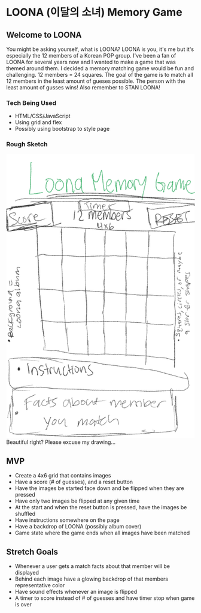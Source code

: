 # LOONA (이달의 소녀) Memory Game


## Welcome to LOONA
You might be asking yourself, what is LOONA? LOONA is you, it's me but it's especially the 12 members of a Korean POP group. I've been a fan of LOONA for several years now and I wanted to make a game that was themed around them. I decided a memory matching game would be fun and challenging. 12 members = 24 squares. The goal of the game is to match all 12 members in the least amount of gueses possible. The person with the least amount of gusses wins! Also remember to STAN LOONA! 

### Tech Being Used
* HTML/CSS/JavaScript
* Using grid and flex
* Possibly using bootstrap to style page

### Rough Sketch
![Sketch](./images/MemoryGameSketch.jpg)
Beautiful right? Please excuse my drawing...


## MVP

* Create a 4x6 grid that contains images
* Have a score (# of guesses), and a reset button
* Have the images be started face down and be flipped when they are pressed
* Have only two images be flipped at any given time
* At the start and when the reset button is pressed, have the images be shuffled
* Have instructions somewhere on the page
* Have a backdrop of LOONA (possibly album cover)
* Game state where the game ends when all images have been matched

## Stretch Goals
* Whenever a user gets a match facts about that member will be displayed
* Behind each image have a glowing backdrop of that members representative color
* Have sound effects whenever an image is flipped
* A timer to score instead of # of guesses and have timer stop when game is over